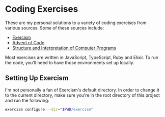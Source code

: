 # Coding Exercises

These are my personal solutions to a variety of coding exercises from various sources. Some of these
sources include:

* [Exercism](https://exercism.io/my/tracks)
* [Advent of Code](https://adventofcode.com/)
* [Structure and Interpretation of Computer Programs](https://amzn.com/0262510871)

Most exercises are written in JavaScript, TypeScript, Ruby and Elixir. To run the code, you'll need to have
those environments set up locally.

## Setting Up Exercism

I'm not personally a fan of Exercism's default directory. In order to change it to the current
directory, make sure you're in the root directory of this project and run the following:

``` sh
exercism configure --dir="$PWD/exercism"
```
